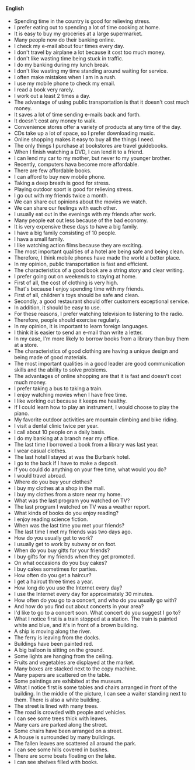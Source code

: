 #### English

- Spending time in the country is good for relieving stress.
- I prefer eating out to spending a lot of time cooking at home.
- It is easy to buy my groceries at a large supermarket.
- Many people now do their banking online.
- I check my e-mail about four times every day.
- I don't travel by airplane a lot because it cost too much money.
- I don't like wasting time being stuck in traffic.
- I do my banking during my lunch break.
- I don't like wasting my time standing around waiting for service.
- I often make mistakes when I am in a rush.
- I use my mobile phone to check my email.
- I read a book very rarely.
- I work out a least 2 times a day.
- The advantage of using public transportation is that it doesn't cost much money.
- It saves a lot of time sending e-mails back and forth.
- It doesn't cost any money to walk.
- Convenience stores offer a variety of products at any time of the day.
- CDs take up a lot of space, so I prefer downloading music.
- Online shopping makes it easy to buy all the things I need.
- The only things I purchase at bookstores are travel guidebooks.
- When I finish watching a DVD, I can lend it to a friend.
- I can lend my car to my mother, but never to my younger brother.
- Recently, computers hava become more affordable.
- There are few affordable books.
- I can afford to buy new mobile phone.
- Taking a deep breath is good for stress.
- Playing outdoor sport is good for relieving stress.
- I go out with my friends twice a month.
- We can share out opinions about the movies we watch.
- We can share our feelings with each other.
- I usually eat out in the evenings with my friends after work.
- Many people eat out less because of the bad economy.
- It is very expensive these days to have a big family.
- I have a big family consisting of 10 people.
- I hava a small family.
- I like watching action films because they are exciting.
- The most important qualities of a hotel are being safe and being clean.
- Therefore, I think mobile phones have made the world a better place.
- In my opinion, public transportation is fast and efficient.
- The characteristics of a good book are a string story and clear writing.
- I prefer going out on weekends to staying at home.
- First of all, the cost of clothing is very high.
- That's because I enjoy spending time with my friends.
- First of all, children's toys should be safe and clean.
- Secondly, a good restaurant should offer customers exceptional service.
- In addition, it should be easy to use.
- For these reasons, I prefer watching television to listening to the radio.
- Therefore, people should exercise regularly.
- In my opinion, it is important to learn foreign languages.
- I think it is easier to send an e-mail than write a letter.
- In my case, I'm more likely to borrow books from a library than buy them at a store.
- The characteristics of good clothing are having a unique design and being made of good materials.
- The most important qualities in a good leader are good communication skills and the ability to solve problems.
- The advantages of online shopping are that it is fast and doesn't cost much money.
- I prefer taking a bus to taking a train.
- I enjoy watching movies when I have free time.
- I like working out because it keeps me healthy.
- If I could learn how to play an instrument, I would choose to play the piano.
- My favorite outdoor activities are mountain climbing and bike riding.
- I visit a dental clinic twice per year.
- I call about 10 people on a daily basis.
- I do my banking at a branch near my office.
- The last time I borrowed a book from a library was last year.
- I wear casual clothes.
- The last hotel I stayed at was the Burbank hotel.
- I go to the back if I have to make a deposit.
- If you could do anything on your free time, what would you do?
- I would travel abroad.
- Where do you buy your clothes?
- I buy my clothes at a shop in the mall.
- I buy my clothes from a store near my home.
- What was the last program you watched on TV?
- The last program I watched on TV was a weather report.
- What kinds of books do you enjoy reading?
- I enjoy reading science fiction.
- When was the last time you met your friends?
- The last time I met my friends was two days ago.
- How do you usually get to work?
- I usually get to work by subway or on foot.
- When do you buy gitts for your friends?
- I buy gifts for my friends when they get promoted.
- On what occasions do you buy cakes?
- I buy cakes sometimes for parties.
- How often do you get a haircur?
- I get a haircut three times a year.
- How long do you use the Internet every day?
- I use the Internet every day for approximately 30 minutes.
- How often do you go to a concert, and who do you usually go with?
- And how do you find out about concerts in your area?
- I'd like to go to a concert soon. What concert do you suggest I go to?
- What I notice first is a train stopped at a station. The train is painted white and blue, and it's in front of a brown building.
- A ship is moving along the river.
- The ferry is leaving from the docks.
- Buildings have been painted red.
- A big balloon is sitting on the ground.
- Some lights are hanging from the ceiling.
- Fruits and vegetables are displayed at the market.
- Many boxes are stacked next to the copy machine.
- Many papers are scattered on the table.
- Some paintings are exhibited at the museum.
- What I notice first is some tables and chairs arranged in front of the building. In the middle of the picture, I can see a waiter standing next to them. There is also a white building.
- The street is lined with many trees.
- The road is crowded with people and vehicles.
- I can see some trees thick with leaves.
- Many cars are parked along the street.
- Some chairs have been arranged on a street.
- A house is surrounded by many buildings.
- The fallen leaves are scattered all around the park.
- I can see some hills covered in bushes.
- There are some boats floating on the lake.
- I can see shelves filled with books.
